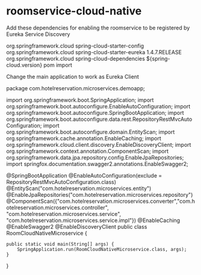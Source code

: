 # roomservice-cloud-native


Add these dependencies for enabling the roomservice to be registered by Eureka Service Discovery

<dependency>
	<groupId>org.springframework.cloud</groupId>
	<artifactId>spring-cloud-starter-config</artifactId>
</dependency>

<dependency>
	<groupId>org.springframework.cloud</groupId>
	<artifactId>spring-cloud-starter-eureka</artifactId>
	<version>1.4.7.RELEASE</version>
</dependency>

<dependencyManagement>
  <dependencies>
	 <dependency>
		<groupId>org.springframework.cloud</groupId>
		<artifactId>spring-cloud-dependencies</artifactId>
		<version>${spring-cloud.version}</version>
		<type>pom</type>
		<scope>import</scope>
	 </dependency>
 </dependencies>
</dependencyManagement>


Change the main application to work as Eureka Client

package com.hotelreservation.microservices.demoapp;

import org.springframework.boot.SpringApplication;
import org.springframework.boot.autoconfigure.EnableAutoConfiguration;
import org.springframework.boot.autoconfigure.SpringBootApplication;
import org.springframework.boot.autoconfigure.data.rest.RepositoryRestMvcAutoConfiguration;
import org.springframework.boot.autoconfigure.domain.EntityScan;
import org.springframework.cache.annotation.EnableCaching;
import org.springframework.cloud.client.discovery.EnableDiscoveryClient;
import org.springframework.context.annotation.ComponentScan;
import org.springframework.data.jpa.repository.config.EnableJpaRepositories;
import springfox.documentation.swagger2.annotations.EnableSwagger2;

@SpringBootApplication
@EnableAutoConfiguration(exclude = RepositoryRestMvcAutoConfiguration.class)
@EntityScan("com.hotelreservation.microservices.entity")
@EnableJpaRepositories("com.hotelreservation.microservices.repository")
@ComponentScan({"com.hotelreservation.microservices.converter","com.hotelreservation.microservices.controller", "com.hotelreservation.microservices.service", "com.hotelreservation.microservices.service.impl"})
@EnableCaching
@EnableSwagger2
@EnableDiscoveryClient
public class RoomCloudNativeMicroservice {

	public static void main(String[] args) {
		SpringApplication.run(RoomCloudNativeMicroservice.class, args);
	}
}
